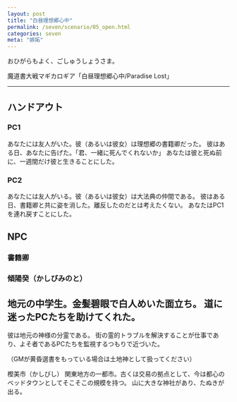```yaml
---
layout: post
title: "白昼理想郷心中"
permalink: /seven/scenario/05_open.html
categories: seven
meta: "嫉妬"
---
```


おひがらもよく、ごしゅうしょうさま。

魔道書大戦マギカロギア「白昼理想郷心中/Paradise Lost」


---------------------------

## ハンドアウト
### PC1
あなたには友人がいた。彼（あるいは彼女）は理想郷の書籍卿だった。
彼はある日、あなたに告げた。「君、一緒に死んでくれないか」
あなたは彼と死ぬ前に、一週間だけ彼と生きることにした。

### PC2
あなたには友人がいる。彼（あるいは彼女）は大法典の仲間である。
彼はある日、書籍卿と共に姿を消した。離反したのだとは考えたくない。
あなたはPC1を連れ戻すことにした。

## NPC

### 書籍卿

### 傾陽癸（かしびみのと）
地元の中学生。金髪碧眼で白人めいた面立ち。
道に迷ったPCたちを助けてくれた。
--------------------
彼は地元の神様の分霊である。
街の霊的トラブルを解決することが仕事であり、よそ者であるPCたちを監視するつもりで近づいた。

（GMが黄昏選書をもっている場合は土地神として扱ってください）


樫美市（かしびし）
関東地方の一都市。古くは交易の拠点として、今は都心のベッドタウンとしてそこそこの規模を持つ。
山に大きな神社があり、たぬきが出る。
